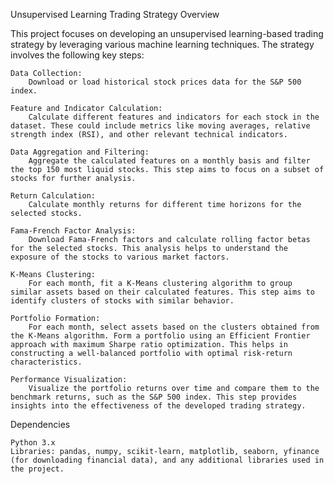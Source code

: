Unsupervised Learning Trading Strategy
Overview

This project focuses on developing an unsupervised learning-based trading strategy by leveraging various machine learning techniques. The strategy involves the following key steps:

    Data Collection:
        Download or load historical stock prices data for the S&P 500 index.

    Feature and Indicator Calculation:
        Calculate different features and indicators for each stock in the dataset. These could include metrics like moving averages, relative strength index (RSI), and other relevant technical indicators.

    Data Aggregation and Filtering:
        Aggregate the calculated features on a monthly basis and filter the top 150 most liquid stocks. This step aims to focus on a subset of stocks for further analysis.

    Return Calculation:
        Calculate monthly returns for different time horizons for the selected stocks.

    Fama-French Factor Analysis:
        Download Fama-French factors and calculate rolling factor betas for the selected stocks. This analysis helps to understand the exposure of the stocks to various market factors.

    K-Means Clustering:
        For each month, fit a K-Means clustering algorithm to group similar assets based on their calculated features. This step aims to identify clusters of stocks with similar behavior.

    Portfolio Formation:
        For each month, select assets based on the clusters obtained from the K-Means algorithm. Form a portfolio using an Efficient Frontier approach with maximum Sharpe ratio optimization. This helps in constructing a well-balanced portfolio with optimal risk-return characteristics.

    Performance Visualization:
        Visualize the portfolio returns over time and compare them to the benchmark returns, such as the S&P 500 index. This step provides insights into the effectiveness of the developed trading strategy.

Dependencies

    Python 3.x
    Libraries: pandas, numpy, scikit-learn, matplotlib, seaborn, yfinance (for downloading financial data), and any additional libraries used in the project.
